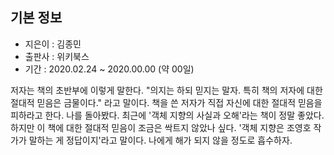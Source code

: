 ## 기본 정보
- 지은이 : 김종민
- 출판사 : 위키북스
- 기간 : 2020.02.24 ~ 2020.00.00 (약 00일)

저자는 책의 초반부에 이렇게 말한다. "의지는 하되 믿지는 말자. 특히 책의 저자에 대한 절대적 믿음은 금물이다." 라고 말이다. 책을 쓴 저자가 직접 자신에 대한 절대적 믿음을 피하라고 한다. 나를 돌아봤다. 최근에 '객체 지향의 사실과 오해'라는 책이 정말 좋았다. 하지만 이 책에 대한 절대적 믿음이 조금은 싹트지 않았나 싶다. '객체 지향은 조영호 작가가 말하는 게 정답이지'라고 말이다. 나에게 해가 되지 않을 정도로 흡수하자.


